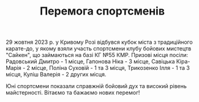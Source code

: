 ﻿---
title: Перемога спортсменів
---

29 жовтня 2023 р. у Кривому Розі відбувся кубок міста з традиційного карате-до, у якому взяли участь спортсмени клубу бойових мистецтв "Сайкен", що займаються на базі КГ №55 КМР. Призові місця посіли: Радовський Дмитро - 1 місце, Гапонова Ніка - 3 місце, Савіцька Кіра-Марія - 2 місце, Поліна Суховій - 1 та 3 місця, Трикозенко Ілля - 1 та 3 місця, Куліш Валерія - 2 других місця.

Юні спортсмени показали справжній бойовий дух та високий рівень майстерності. Вітаємо та бажаємо нових перемог!

<slideshow />
